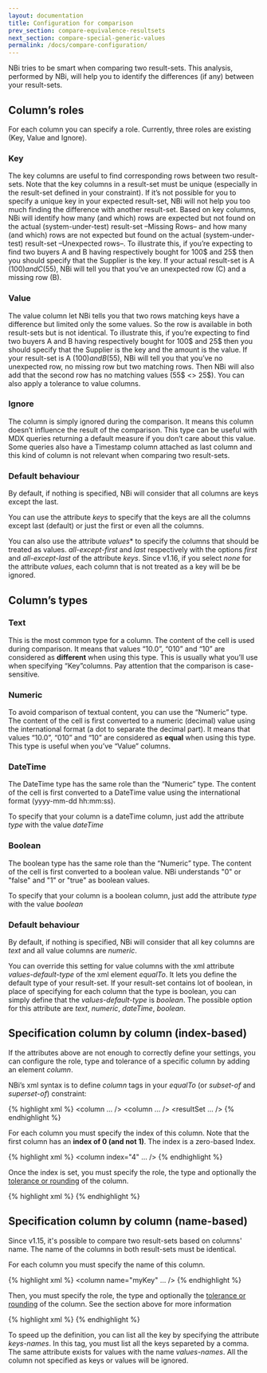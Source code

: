 ```yaml
---
layout: documentation
title: Configuration for comparison
prev_section: compare-equivalence-resultsets
next_section: compare-special-generic-values
permalink: /docs/compare-configuration/
---
```

NBi tries to be smart when comparing two result-sets. This analysis, performed by NBi, will help you to identify the differences (if any) between your result-sets.

## Column’s roles
For each column you can specify a role. Currently, three roles are existing (Key, Value and Ignore).

### Key
The key columns are useful to find corresponding rows between two result-sets. Note that the key columns in a result-set must be unique (especially in the result-set defined in your constraint). If it’s not possible for you to specify a unique key in your expected result-set, NBi will not help you too much finding the difference with another result-set.
Based on key columns, NBi will identify how many (and which) rows are expected but not found on the actual (system-under-test) result-set –Missing Rows– and how many (and which) rows are not expected but found on the actual (system-under-test) result-set –Unexpected rows–.
To illustrate this, if you’re expecting to find two buyers A and B having respectively  bought for 100$ and 25$ then you should specify that the Supplier is the key. If your actual result-set is A (100$) and C (55$), NBi will tell you that you’ve an unexpected row (C) and a missing row (B).

### Value
The value column let NBi tells you that two rows matching keys have a difference but limited only the some values. So the row is available in both result-sets but is not identical.
To illustrate this, if you’re expecting to find two buyers A and B having respectively  bought for 100$ and 25$ then you should specify that the Supplier is the key and the amount is the value. If your result-set is A (100$) and B (55$), NBi will tell you that you’ve no unexpected row, no missing row but two matching rows. Then NBi will also add that the second row has no matching values (55$ <> 25$).
You can also apply a tolerance to value columns.

### Ignore
The column is simply ignored during the comparison. It means this column doesn’t influence the result of the comparison.
This type can be useful with MDX queries returning a default measure if you don’t care about this value. Some queries also have a Timestamp column attached as last column and this kind of column is not relevant when comparing two result-sets.

### Default behaviour
By default, if nothing is specified, NBi will consider that all columns are keys except the last.

You can use the attribute *keys* to specify that the keys are all the columns except last (default) or just the first or even all the columns. 

You can also use the attribute *values** to specify the columns that should be treated as values. *all-except-first* and *last* respectively with the options *first* and *all-except-last* of the attribute *keys*. Since v1.16, if you select *none* for the attribute *values*, each column that is not treated as a key will be be ignored.

## Column’s types

### Text
This is the most common type for a column. The content of the cell is used during comparison. It means that values “10.0”,  “010” and “10” are considered as **different** when using this type. This is usually what you’ll use when specifying “Key”columns. Pay attention that the comparison is case-sensitive.

### Numeric
To avoid comparison of textual content, you can use the “Numeric” type. The content of the cell is first converted to a numeric (decimal) value using the international format (a dot to separate the decimal part). It means that values “10.0”, “010” and “10” are considered as **equal** when using this type. This type is useful when you’ve “Value” columns.

### DateTime
The DateTime type has the same role than the “Numeric” type. The content of the cell is first converted to a DateTime value  using the international format (yyyy-mm-dd hh:mm:ss).

To specify that your column is a dateTime column, just add the attribute *type* with the value *dateTime*

### Boolean
The boolean type has the same role than the “Numeric” type. The content of the cell is first converted to a boolean value. NBi understands "0" or "false" and "1" or "true" as boolean values.

To specify that your column is a boolean column, just add the attribute *type* with the value *boolean*

### Default behaviour
By default, if nothing is specified, NBi will consider that all key columns are *text* and all value columns are *numeric*. 

You can override this setting for value columns with the xml attribute *values-default-type* of the xml element *equalTo*. It lets you define the default type of your result-set. If your result-set contains lot of boolean, in place of specifying for each column that the type is boolean, you can simply define that the *values-default-type* is *boolean*. The possible option for this attribute are *text*, *numeric*, *dateTime*, *boolean*.

## Specification column by column (index-based)

If the attributes above are not enough to correctly define your settings, you can configure the role, type and tolerance of a specific column by adding an element *column*.

NBi’s xml syntax  is to define *column* tags in your *equalTo* (or *subset-of* and *superset-of*) constraint:

{% highlight xml %}
<assert>
	<equalTo>
		<column ... />
		<column ... />
		<resultSet ... />
	</equalTo>
</assert>
{% endhighlight %}

For each column you must specify the index of this column. Note that the first column has an **index of 0 (and not 1)**. The index is a zero-based Index.

{% highlight xml %}
<column  index="4" ... />
{% endhighlight %}

Once the index is set, you must specify the role, the type and optionally the [tolerance or rounding](/docs/compare-tolerances-roundings) of the column.

{% highlight xml %}
<column  index="0" role="key" type="text"/>
<column  index="1" role="ignore" />
<column  index="2" role="value" type="numeric" tolerance="0.001" />
<column  index="3"
         role="value"
         type="numeric"
         rounding-style="floor"
         rounding-step="1000"
/>
{% endhighlight %}

## Specification column by column (name-based)

Since v1.15, it's possible to compare two result-sets based on columns' name. The name of the columns in both result-sets must be identical.

For each column you must specify the name of this column. 

{% highlight xml %}
<column  name="myKey" ... />
{% endhighlight %}

Then, you must specify the role, the type and optionally the [tolerance or rounding](/docs/compare-tolerances-roundings) of the column. See the section above for more information

{% highlight xml %}
<column  name="myKey" role="key" type="text"/>
<column  index="myFirstValue" role="value" type="numeric" tolerance="0.001" />
<column  index="mySecondValue"
         role="value"
         type="numeric"
         rounding-style="floor"
         rounding-step="1000"
/>
{% endhighlight %}

To speed up the definition, you can list all the key by specifying the attribute *keys-names*. In this tag, you must list all the keys separeted by a comma. The same attribute exists for values with the name *values-names*. All the column not specified as keys or values will be ignored.

